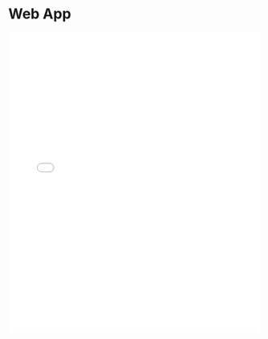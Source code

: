 # Web App

<iframe src="webApp/risk.html" width="100%" height="600px" style="border:none;">
</iframe>
